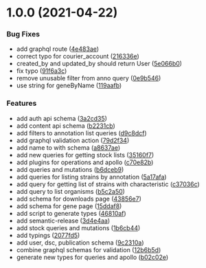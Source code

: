 # 1.0.0 (2021-04-22)


### Bug Fixes

* add graphql route ([4e483ae](https://github.com/dictyBase/graphql-schema/commit/4e483ae0aca53679ead2cb17fc99231886b8e34e))
* correct typo for courier_account ([216336e](https://github.com/dictyBase/graphql-schema/commit/216336ef78dd92d3b111b433814d237bf9776ae6))
* created_by and updated_by should return User ([5e066b0](https://github.com/dictyBase/graphql-schema/commit/5e066b06100ad3892019e8413d9e2a6e606b4f01))
* fix typo ([91f6a3c](https://github.com/dictyBase/graphql-schema/commit/91f6a3c9c97f245ef82f87bdf08d077fd715a7cf))
* remove unusable filter from anno query ([0e9b546](https://github.com/dictyBase/graphql-schema/commit/0e9b546d71ca13dadd869a7d23b7adffe995880f))
* use string for geneByName ([119aafb](https://github.com/dictyBase/graphql-schema/commit/119aafb000f7431b5a16b5b3f7796d5b8d04ea2d))


### Features

* add auth api schema ([3a2cd35](https://github.com/dictyBase/graphql-schema/commit/3a2cd35273d3a71c38ae9dc9675db691a5929a25))
* add content api schema ([b2231cb](https://github.com/dictyBase/graphql-schema/commit/b2231cb1e6903acf8f3eb6f1aaa4379ba76b67f1))
* add filters to annotation list queries ([d9c8dcf](https://github.com/dictyBase/graphql-schema/commit/d9c8dcf1bb94dfb89da2189f9551f2c33bf586ac))
* add graphql validation action ([79d2f34](https://github.com/dictyBase/graphql-schema/commit/79d2f34bcb4254b344cd0a65b865f7630a912b9d))
* add name to with schema ([a8637ae](https://github.com/dictyBase/graphql-schema/commit/a8637ae73f43d47cb45db6b1bf632af39cbc7a7d))
* add new queries for getting stock lists ([35160f7](https://github.com/dictyBase/graphql-schema/commit/35160f772681fe299b2c75e2c1b86ab24f15a4e8))
* add plugins for operations and apollo ([c70e82b](https://github.com/dictyBase/graphql-schema/commit/c70e82bebbe5a1385773633bf8b9b20b55d06fe8))
* add queries and mutations ([b6dceb9](https://github.com/dictyBase/graphql-schema/commit/b6dceb9a862ca56fbe558244e0f462bae4f410d2))
* add queries for listing strains by annotation ([5a17afa](https://github.com/dictyBase/graphql-schema/commit/5a17afa00b0bfb4d941bb00546eea896a7a9246b))
* add query for getting list of strains with characteristic ([c37036c](https://github.com/dictyBase/graphql-schema/commit/c37036c6964d3b674311d6233222b82c6d159401))
* add query to list organisms ([b5c2a50](https://github.com/dictyBase/graphql-schema/commit/b5c2a5025917b8d3274ff3b940fb9746ca94b1fb))
* add schema for downloads page ([43856e7](https://github.com/dictyBase/graphql-schema/commit/43856e73a691061f3f6c0123f64f9e1defb2050c))
* add schema for gene page ([15ddaf8](https://github.com/dictyBase/graphql-schema/commit/15ddaf8547c90f54286b98affdaaf47d3aab3439))
* add script to generate types ([46810af](https://github.com/dictyBase/graphql-schema/commit/46810afa0e902722b57c6340384c343bd1cf8eab))
* add semantic-release ([3d4e4aa](https://github.com/dictyBase/graphql-schema/commit/3d4e4aa27f12a35f79df3aa8ad273d12c7a4f09c))
* add stock queries and mutations ([1b6cb44](https://github.com/dictyBase/graphql-schema/commit/1b6cb44f802bd060672e224f5974f37bc7c3c24d))
* add typings ([2077fd5](https://github.com/dictyBase/graphql-schema/commit/2077fd572eb1993c9a7122dd0dcb1e45e4d6c3a7))
* add user, dsc, publication schema ([9c2310a](https://github.com/dictyBase/graphql-schema/commit/9c2310ac1b00f8380a30232fb3ca7481ad9ebb34))
* combine graphql schemas for validation ([12b6b5d](https://github.com/dictyBase/graphql-schema/commit/12b6b5dfd497610ac299ab362ae3ca5476e5ec2a))
* generate new types for queries and apollo ([b02c02e](https://github.com/dictyBase/graphql-schema/commit/b02c02ec7dad78dbc415ba79f901715d4e18fd17))
